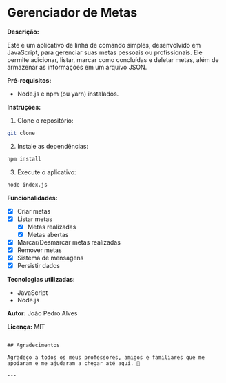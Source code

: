 # Gerenciador de Metas

**Descrição:**

Este é um aplicativo de linha de comando simples, desenvolvido em JavaScript, para gerenciar suas metas pessoais ou profissionais. Ele permite adicionar, listar, marcar como concluídas e deletar metas, além de armazenar as informações em um arquivo JSON.

**Pré-requisitos:**

* Node.js e npm (ou yarn) instalados.

**Instruções:**

1. Clone o repositório:

```bash
git clone
```

2. Instale as dependências:

```bash
npm install
```

3. Execute o aplicativo:

```bash
node index.js
```

**Funcionalidades:**

- [x] Criar metas
- [x] Listar metas
    - [x] Metas realizadas
    - [x] Metas abertas
- [x] Marcar/Desmarcar metas realizadas
- [x] Remover metas
- [x] Sistema de mensagens
- [x] Persistir dados

**Tecnologias utilizadas:**

- JavaScript
- Node.js

**Autor:** João Pedro Alves

**Licença:** MIT
```

## Agradecimentos

Agradeço a todos os meus professores, amigos e familiares que me apoiaram e me ajudaram a chegar até aqui. 🚀

---